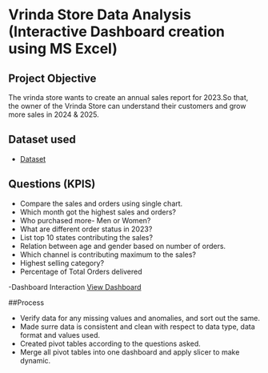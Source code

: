 # Vrinda Store Data Analysis (Interactive Dashboard creation using MS Excel)
## Project Objective
The vrinda store wants to create an annual sales report for 2023.So that, the owner of the Vrinda Store can understand their customers and grow more sales in 2024 & 2025.


## Dataset used
- <a href="https://github.com/alpesh502/Data-Analysis-Dashboard/blob/main/Vrinda%20Store%20Data%20Analysis.xlsx">Dataset</a>


## Questions (KPIS)
- Compare the sales and orders using single chart.
- Which month got the highest sales and orders?
- Who purchased more- Men or Women?
- What are different order status in 2023?
- List top 10 states contributing the sales?
- Relation between age and gender based on number of orders.
- Which channel is contributing maximum to the sales?
- Highest selling category?
- Percentage of Total Orders delivered


-Dashboard Interaction <a href="https://github.com/alpesh502/Data-Analysis-Dashboard/blob/main/Screenshot%20(2975).png">View Dashboard</a>

##Process
- Verify data for any missing values and anomalies, and sort out the same.
- Made surre data is consistent and clean with respect to data type, data format and  values 
  used.
- Created pivot tables according to the questions asked.
- Merge all pivot tables into one dashboard and apply slicer to make dynamic.
  
